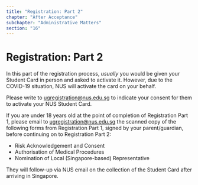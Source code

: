 ```yaml
---
title: "Registration: Part 2"
chapter: "After Acceptance"
subchapter: "Administrative Matters"
section: "16"
---
```


# Registration: Part 2

In this part of the registration process, _usually_ you would be given your Student Card in person and asked to activate it. However, due to the COVID-19 situation, NUS will activate the card on your behalf.

Please write to ugregistration@nus.edu.sg to indicate your consent for them to activate your NUS Student Card.

If you are under 18 years old at the point of completion of Registration Part 1, please email to ugregistration@nus.edu.sg the scanned copy of the following forms from Registration Part 1, signed by your parent/guardian, before continuing on to Registration Part 2:

- Risk Acknowledgement and Consent
- Authorisation of Medical Procedures
- Nomination of Local (Singapore-based) Representative

They will follow-up via NUS email on the collection of the Student Card after arriving in Singapore.
